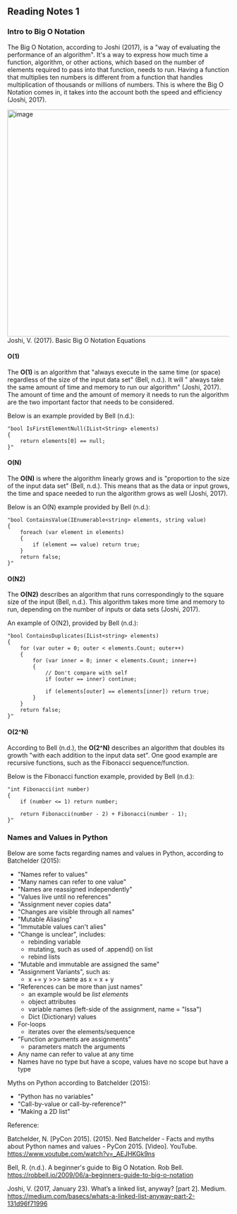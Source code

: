 ## Reading Notes 1

### Intro to Big O Notation

The Big O Notation, according to Joshi (2017), is a "way of evaluating the performance of an algorithm". It's a way to express how much time a function, algorithm, or other actions, which based on the number of elements required to pass into that function, needs to run. Having a function that multiplies ten numbers is different from a function that handles multiplication of thousands or millions of numbers. This is where the Big O Notation comes in, it takes into the account both the speed and efficiency (Joshi, 2017).


<img width="515" alt="image" src="https://user-images.githubusercontent.com/113204667/208264071-774ee173-422d-4f8e-b25d-47cbaf0108f3.png">
Joshi, V. (2017). Basic Big O Notation Equations

#### O(1) 

The **O(1)** is an algorithm that "always execute in the same time (or space) regardless of the size of the input data set" (Bell, n.d.). It will " always take the same amount of time and memory to run our algorithm" (Joshi, 2017). The amount of time and the amount of memory it needs to run the algorithm are the two important factor that needs to be considered.

Below is an example provided by Bell (n.d.):

```
"bool IsFirstElementNull(IList<String> elements)
{
    return elements[0] == null;
}"

```

#### O(N)

The **O(N)** is where the algorithm linearly grows and is "proportion to the size of the input data set" (Bell, n.d.). This means that as the data or input grows, the time and space needed to run the algorithm grows as well (Joshi, 2017).


Below is an O(N) example provided by Bell (n.d.):

```
"bool ContainsValue(IEnumerable<string> elements, string value)
{
    foreach (var element in elements)
    {
        if (element == value) return true; 
    }     
    return false; 
}"

```

#### O(N2)

The **O(N2)** describes an algorithm that runs correspondingly to the square size of the input (Bell, n.d.). This algorithm takes more time and memory to run, depending on the number of inputs or data sets (Joshi, 2017).

An example of O(N2), provided by Bell (n.d.):

```
"bool ContainsDuplicates(IList<string> elements)
{
    for (var outer = 0; outer < elements.Count; outer++) 
    {
        for (var inner = 0; inner < elements.Count; inner++) 
        { 
            // Don't compare with self 
            if (outer == inner) continue;             
            
            if (elements[outer] == elements[inner]) return true; 
        }
    }    
    return false;
}"

```

#### O(2^N)

According to Bell (n.d.), the **O(2^N)** describes an algorithm that doubles its growth "with each addition to the input data set". One good example are recursive functions, such as the Fibonacci sequence/function.


Below is the Fibonacci function example, provided by Bell (n.d.):

```
"int Fibonacci(int number)
{
    if (number <= 1) return number;
       
    return Fibonacci(number - 2) + Fibonacci(number - 1); 
}"

```


### Names and Values in Python

Below are some facts regarding names and values in Python, according to Batchelder (2015):

- "Names refer to values"
- "Many names can refer to one value"
- "Names are reassigned independently"
- "Values live until no references"
- "Assignment never copies data"
- "Changes are visible through all names"
- "Mutable Aliasing"
- "Immutable values can't alies"
- "Change is unclear", includes:
  - rebinding variable
  - mutating, such as used of .append() on list
  - rebind lists
- "Mutable and immutable are assigned the same"
- "Assignment Variants", such as:
  - x += y  >>>  same as x = x + y
- "References can be more than just names"
  - an example would be *list elements*
  - object attributes
  - variable names (left-side of the assignment, name = "Issa")
  - Dict (Dictionary) values
- For-loops
  - iterates over the elements/sequence
- "Function arguments are assignments"
  - parameters match the arguments
- Any name can refer to value at any time
- Names have no type but have a scope, values have no scope but have a type

Myths on Python according to Batchelder (2015):

- "Python has no variables"
- "Call-by-value or call-by-reference?"
- "Making a 2D list"





Reference:

Batchelder, N. [PyCon 2015]. (2015). Ned Batchelder - Facts and myths about Python names and values - PyCon 2015. [Video]. YouTube. https://www.youtube.com/watch?v=_AEJHKGk9ns

Bell, R. (n.d.). A beginner's guide to Big O Notation. Rob Bell. https://robbell.io/2009/06/a-beginners-guide-to-big-o-notation

Joshi, V. (2017, January 23). What’s a linked list, anyway? [part 2]. Medium. https://medium.com/basecs/whats-a-linked-list-anyway-part-2-131d96f71996

